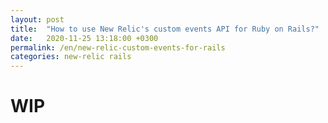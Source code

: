 ```yaml
---
layout: post
title:  "How to use New Relic's custom events API for Ruby on Rails?"
date:   2020-11-25 13:18:00 +0300
permalink: /en/new-relic-custom-events-for-rails
categories: new-relic rails
---
```


# WIP
